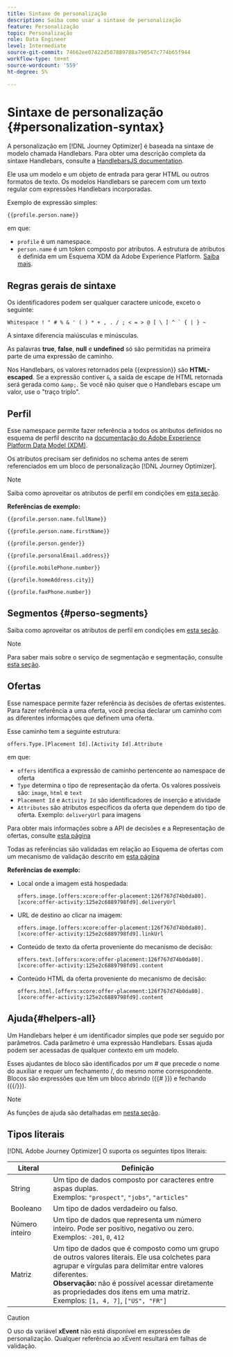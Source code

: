 ```yaml
---
title: Sintaxe de personalização
description: Saiba como usar a sintaxe de personalização
feature: Personalização
topic: Personalização
role: Data Engineer
level: Intermediate
source-git-commit: 74662ee07422d507889788a790547c774b65f944
workflow-type: tm+mt
source-wordcount: '559'
ht-degree: 5%

---
```



# Sintaxe de personalização {#personalization-syntax}

A personalização em [!DNL Journey Optimizer] é baseada na sintaxe de modelo chamada Handlebars.
Para obter uma descrição completa da sintaxe Handlebars, consulte a [HandlebarsJS documentation](https://handlebarsjs.com/).

Ele usa um modelo e um objeto de entrada para gerar HTML ou outros formatos de texto. Os modelos Handlebars se parecem com um texto regular com expressões Handlebars incorporadas.

Exemplo de expressão simples:

`{{profile.person.name}}`

em que:

* `profile` é um namespace.
* `person.name` é um token composto por atributos. A estrutura de atributos é definida em um Esquema XDM da Adobe Experience Platform. [Saiba mais](https://experienceleague.adobe.com/docs/experience-platform/xdm/home.html?lang=pt-BR).

## Regras gerais de sintaxe

Os identificadores podem ser qualquer caractere unicode, exceto o seguinte:

```
Whitespace ! " # % & ' ( ) * + , . / ; < = > @ [ \ ] ^ ` { | } ~
```

A sintaxe diferencia maiúsculas e minúsculas.

As palavras **true**, **false**, **null** e **undefined** só são permitidas na primeira parte de uma expressão de caminho.

Nos Handlebars, os valores retornados pela {{expression}} são **HTML-escaped**. Se a expressão contiver `&`, a saída de escape de HTML retornada será gerada como `&amp;`. Se você não quiser que o Handlebars escape um valor, use o &quot;traço triplo&quot;.

## Perfil

Esse namespace permite fazer referência a todos os atributos definidos no esquema de perfil descrito na [documentação do Adobe Experience Platform Data Model (XDM)](https://experienceleague.adobe.com/docs/experience-platform/xdm/home.html).

Os atributos precisam ser definidos no schema antes de serem referenciados em um bloco de personalização [!DNL Journey Optimizer].

>[!NOTE]
>
>Saiba como aproveitar os atributos de perfil em condições em [esta seção](functions/helpers.md#if-function).

**Referências de exemplo:**

`{{profile.person.name.fullName}}`

`{{profile.person.name.firstName}}`

`{{profile.person.gender}}`

`{{profile.personalEmail.address}}`

`{{profile.mobilePhone.number}}`

`{{profile.homeAddress.city}}`

`{{profile.faxPhone.number}}`

## Segmentos {#perso-segments}

Saiba como aproveitar os atributos de perfil em condições em [esta seção](functions/helpers.md#if-function).

>[!NOTE]
>Para saber mais sobre o serviço de segmentação e segmentação, consulte [esta seção](../segment/about-segments.md).


## Ofertas

Esse namespace permite fazer referência às decisões de ofertas existentes.
Para fazer referência a uma oferta, você precisa declarar um caminho com as diferentes informações que definem uma oferta.

Esse caminho tem a seguinte estrutura:

`offers.Type.[Placement Id].[Activity Id].Attribute`

em que:

* `offers` identifica a expressão de caminho pertencente ao namespace de oferta
* `Type`  determina o tipo de representação da oferta. Os valores possíveis são: `image`, `html` e `text`
* `Placement Id` e  `Activity Id` são identificadores de inserção e atividade
* `Attributes` são atributos específicos da oferta que dependem do tipo de oferta. Exemplo: `deliveryUrl` para imagens

Para obter mais informações sobre a API de decisões e a Representação de ofertas, consulte [esta página](../../using/offers/api-reference/decisions-api/deliver-offers.md)

Todas as referências são validadas em relação ao Esquema de ofertas com um mecanismo de validação descrito em [esta página](personalization-validation.md)

**Referências de exemplo:**

* Local onde a imagem está hospedada:

   `offers.image.[offers:xcore:offer-placement:126f767d74b0da80].[xcore:offer-activity:125e2c6889798fd9].deliveryUrl`

* URL de destino ao clicar na imagem:

   `offers.image.[offers:xcore:offer-placement:126f767d74b0da80].[xcore:offer-activity:125e2c6889798fd9].linkUrl`

* Conteúdo de texto da oferta proveniente do mecanismo de decisão:

   `offers.text.[offers:xcore:offer-placement:126f767d74b0da80].[xcore:offer-activity:125e2c6889798fd9].content`

* Conteúdo HTML da oferta proveniente do mecanismo de decisão:

   `offers.html.[offers:xcore:offer-placement:126f767d74b0da80].[xcore:offer-activity:125e2c6889798fd9].content`


## Ajuda{#helpers-all}

Um Handlebars helper é um identificador simples que pode ser seguido por parâmetros.
Cada parâmetro é uma expressão Handlebars. Essas ajuda podem ser acessadas de qualquer contexto em um modelo.

Esses ajudantes de bloco são identificados por um # que precede o nome do auxiliar e requer um fechamento /, do mesmo nome correspondente.
Blocos são expressões que têm um bloco abrindo ({{# }}) e fechando ({{/}}).


>[!NOTE]
>
>As funções de ajuda são detalhadas em [nesta seção](functions/helpers.md).


## Tipos literais

[!DNL Adobe Journey Optimizer] O suporta os seguintes tipos literais:

| Literal | Definição |
| ------- | ---------- |
| String | Um tipo de dados composto por caracteres entre aspas duplas. <br>Exemplos: `"prospect"`, `"jobs"`, `"articles"` |
| Booleano | Um tipo de dados verdadeiro ou falso. |
| Número inteiro | Um tipo de dados que representa um número inteiro. Pode ser positivo, negativo ou zero. <br>Exemplos: `-201`, `0`, `412` |
| Matriz | Um tipo de dados que é composto como um grupo de outros valores literais. Ele usa colchetes para agrupar e vírgulas para delimitar entre valores diferentes. <br> **Observação:** não é possível acessar diretamente as propriedades dos itens em uma matriz. <br> Exemplos: `[1, 4, 7]`, `["US", "FR"]` |

>[!CAUTION]
>
>O uso da variável **xEvent** não está disponível em expressões de personalização. Qualquer referência ao xEvent resultará em falhas de validação.
